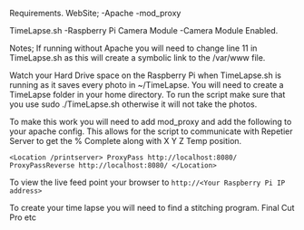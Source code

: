 Requirements.
WebSite;
-Apache
-mod_proxy

TimeLapse.sh
-Raspberry Pi Camera Module
-Camera Module Enabled.

Notes;
If running without Apache you will need to change line 11 in TimeLapse.sh as this will create a symbolic link to the /var/www file.

Watch your Hard Drive space on the Raspberry Pi when TimeLapse.sh is running as it saves every photo in ~/TimeLapse.
You will need to create a TimeLapse folder in your home directory.
To run the script make sure that you use sudo ./TimeLapse.sh otherwise it will not take the photos.

To make this work you will need to add mod_proxy and add the following to your apache config. This allows for the script to communicate with Repetier Server to get the % Complete along with X Y Z Temp position.

`<Location /printserver>
	ProxyPass http://localhost:8080/
	ProxyPassReverse http://localhost:8080/
</Location>`

To view the live feed point your browser to 
`http://<Your Raspberry Pi IP address>`

To create your time lapse you will need to find a stitching program. Final Cut Pro etc
